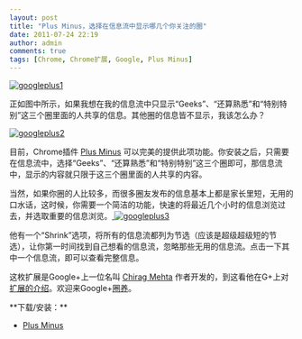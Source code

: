 ```yaml
---
layout: post
title: "Plus Minus，选择在信息流中显示哪几个你关注的圈"
date: 2011-07-24 22:19
author: admin
comments: true
tags: [Chrome, Chrome扩展, Google, Plus Minus]
---
```

<a href="http://img.chromi.org/2011/07/googleplus11.png">![](http://img.chromi.org/2011/07/googleplus11-550x492.png "googleplus1")</a>

正如图中所示，如果我想在我的信息流中只显示“Geeks”、“还算熟悉”和“特别特别”这三个圈里面的人共享的信息。其他圈的信息皆不显示，我该怎么办？

<a href="http://img.chromi.org/2011/07/googleplus21.png">![](http://img.chromi.org/2011/07/googleplus21.png "googleplus2")</a>

目前，Chrome插件 <a href="https://chrome.google.com/webstore/detail/pidkbnhjgdngcfcaikoocdanfijkgdli#" target="_blank">Plus Minus</a> 可以完美的提供此项功能。你安装之后，只需要在信息流中，选择“Geeks”、“还算熟悉”和“特别特别”这三个圈即可，那信息流中，显示的内容就只限于这三个圈里面的人共享的内容。<!--more-->

当然，如果你圈的人比较多，而很多圈友发布的信息基本上都是家长里短，无用的口水话，这时候，你需要一个简洁的功能，快速的将最近几个小时的信息浏览过去，并选取重要的信息浏览。[
](http://img.chromi.org/2011/07/googleplus21.png)<a href="http://img.chromi.org/2011/07/googleplus31.png">![](http://img.chromi.org/2011/07/googleplus31-550x387.png "googleplus3")</a>
<div>

他有一个“Shrink”选项，将所有的信息流都列为节选（应该是超级超级短的节选），让你第一时间找到自己想看的信息流，忽略那些无用的信息流。点击一下其中一个信息流，即可以查看完整信息。
<div>

这枚扩展是Google+上一位名叫 <a href="https://plus.google.com/117134788479394921938" target="_blank">Chirag Mehta</a> 作者开发的，到这看他在G+上对<a href="https://plus.google.com/117134788479394921938/posts/4j4DKqNVtn9" target="_blank">扩展的介绍</a>。欢迎来Google+<a href="https://plus.google.com/100026251579613793512" target="_blank">圈养</a>。
<div>**下载/安装：**</div>
<div>


*   <a href="https://chrome.google.com/webstore/detail/pidkbnhjgdngcfcaikoocdanfijkgdli#" target="_blank">Plus Minus</a>
</div>
</div>
</div>
